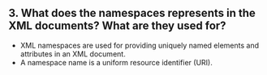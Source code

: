 ## 3. What does the namespaces represents in the XML documents? What are they used for?
* XML namespaces are used for providing uniquely named elements and attributes in an XML document.
* A namespace name is a uniform resource identifier (URI).